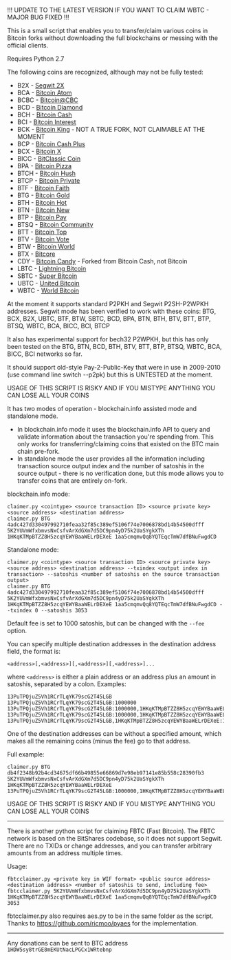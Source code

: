 !!! UPDATE TO THE LATEST VERSION IF YOU WANT TO CLAIM WBTC - MAJOR BUG FIXED !!!

This is a small script that enables you to transfer/claim various coins in Bitcoin forks
without downloading the full blockchains or messing with the official clients.

Requires Python 2.7

The following coins are recognized, although may not be fully tested:

*  B2X - [Segwit 2X](https://b2x-segwit.io/)
*  BCA - [Bitcoin Atom](https://bitcoinatom.io/)
*  BCBC - [Bitcoin@CBC](https://cleanblockchain.org/)
*  BCD - [Bitcoin Diamond](http://www.btcd.io/)
*  BCH - [Bitcoin Cash](https://www.bitcoincash.org/)
*  BCI - [Bitcoin Interest](http://bitcoininterest.io/)
*  BCK - [Bitcoin King](https://btcking.org/) - NOT A TRUE FORK, NOT CLAIMABLE AT THE MOMENT
*  BCP - [Bitcoin Cash Plus](http://www.bitcoincashplus.org/)
*  BCX - [Bitcoin X](https://bcx.org/)
*  BICC - [BitClassic Coin](http://bicc.io/)
*  BPA - [Bitcoin Pizza](http://p.top/en/index.html)
*  BTCH - [Bitcoin Hush](http://btchush.org/)
*  BTCP - [Bitcoin Private](https://btcprivate.org/)
*  BTF - [Bitcoin Faith](http://bitcoinfaith.org/)
*  BTG - [Bitcoin Gold](https://bitcoingold.org/)
*  BTH - [Bitcoin Hot](https://www.bithot.org/)
*  BTN - [Bitcoin New](http://btn.kim/)
*  BTP - [Bitcoin Pay](http://www.btceasypay.com/)
*  BTSQ - [Bitcoin Community](http://btsq.top/)
*  BTT - [Bitcoin Top](https://bitcointop.org/)
*  BTV - [Bitcoin Vote](https://bitvote.one/)
*  BTW - [Bitcoin World](http://www.btw.one/)
*  BTX - [Bitcore](https://bitcore.cc/)
*  CDY - [Bitcoin Candy](https://cdy.one/) - Forked from Bitcoin Cash, not Bitcoin
*  LBTC - [Lightning Bitcoin](http://lbtc.io/)
*  SBTC - [Super Bitcoin](http://superbtc.org/)
*  UBTC - [United Bitcoin](https://www.ub.com/)
*  WBTC - [World Bitcoin](http://www.wbtcteam.org/)

At the moment it supports standard P2PKH and Segwit P2SH-P2WPKH addresses. Segwit mode has been verified to work with these coins: BTG, BCX, B2X, UBTC, BTF, BTW, SBTC, BCD, BPA, BTN, BTH, BTV, BTT, BTP, BTSQ, WBTC, BCA, BICC, BCI, BTCP

It also has experimental support for bech32 P2WPKH, but this has only been tested on the BTG, BTN, BCD, BTH, BTV, BTT, BTP, BTSQ, WBTC, BCA, BICC, BCI networks so far.

It should support old-style Pay-2-Public-Key that were in use in 2009-2010 (use command line switch --p2pk) but this is UNTESTED at the moment.

USAGE OF THIS SCRIPT IS RISKY AND IF YOU MISTYPE ANYTHING YOU CAN LOSE ALL YOUR COINS

It has two modes of operation - blockchain.info assisted mode and standalone mode.
* In blockchain.info mode it uses the blockchain.info API to query and validate information about the transaction you're spending from.
This only works for transferring/claiming coins that existed on the BTC main chain pre-fork.
* In standalone mode the user provides all the information including transaction source output index and the number of satoshis in the source output - there is no verification done, but this mode allows you to transfer coins that are entirely on-fork.

blockchain.info mode:

    claimer.py <cointype> <source transaction ID> <source private key> <source address> <destination address>
    claimer.py BTG 4adc427d330497992710feaa32f85c389ef5106f74e7006878bd14b54500dfff 5K2YUVmWfxbmvsNxCsfvArXdGXm7d5DC9pn4yD75k2UaSYgkXTh 1HKqKTMpBTZZ8H5zcqYEWYBaaWELrDEXeE 1aa5cmqmvQq8YQTEqcTmW7dfBNuFwgdCD
    
Standalone mode:

    claimer.py <cointype> <source transaction ID> <source private key> <source address> <destination address> --txindex <output index in transaction> --satoshis <number of satoshis on the source transaction output>
    claimer.py BTG 4adc427d330497992710feaa32f85c389ef5106f74e7006878bd14b54500dfff 5K2YUVmWfxbmvsNxCsfvArXdGXm7d5DC9pn4yD75k2UaSYgkXTh 1HKqKTMpBTZZ8H5zcqYEWYBaaWELrDEXeE 1aa5cmqmvQq8YQTEqcTmW7dfBNuFwgdCD --txindex 0 --satoshis 3053

Default fee is set to 1000 satoshis, but can be changed with the `--fee` option.

You can specify multiple destination addresses in the destination address field, the format is:

    <address>[,<address>][,<address>][,<address>]...
    
where `<address>` is either a plain address or an address plus an amount in satoshis, separated by a colon. Examples:

    13PuTPQjuZ5Vh1RCrTLqYK79scG2T45LGB
    13PuTPQjuZ5Vh1RCrTLqYK79scG2T45LGB:1000000
    13PuTPQjuZ5Vh1RCrTLqYK79scG2T45LGB:1000000,1HKqKTMpBTZZ8H5zcqYEWYBaaWELrDEXeE
    13PuTPQjuZ5Vh1RCrTLqYK79scG2T45LGB:1000000,1HKqKTMpBTZZ8H5zcqYEWYBaaWELrDEXeE:1000000
    13PuTPQjuZ5Vh1RCrTLqYK79scG2T45LGB,1HKqKTMpBTZZ8H5zcqYEWYBaaWELrDEXeE:1000000
    
One of the destination addresses can be without a specified amount, which makes all the remaining coins (minus the fee) go to that address.

Full example:

    claimer.py BTG db4f2348b92b4cd34675df66b49855e66869d7e98eb97141e85b558c28390fb3 5K2YUVmWfxbmvsNxCsfvArXdGXm7d5DC9pn4yD75k2UaSYgkXTh 1HKqKTMpBTZZ8H5zcqYEWYBaaWELrDEXeE 13PuTPQjuZ5Vh1RCrTLqYK79scG2T45LGB:1000000,1HKqKTMpBTZZ8H5zcqYEWYBaaWELrDEXeE:1000000

USAGE OF THIS SCRIPT IS RISKY AND IF YOU MISTYPE ANYTHING YOU CAN LOSE ALL YOUR COINS

---

There is another python script for claiming FBTC (Fast Bitcoin). The FBTC network is based on the BitShares codebase, so it does not support Segwit. There are no TXIDs or change addresses,
and you can transfer arbitrary amounts from an address multiple times.

Usage:
    
    fbtcclaimer.py <private key in WIF format> <public source address> <destination address> <number of satoshis to send, including fee>
    fbtcclaimer.py 5K2YUVmWfxbmvsNxCsfvArXdGXm7d5DC9pn4yD75k2UaSYgkXTh 1HKqKTMpBTZZ8H5zcqYEWYBaaWELrDEXeE 1aa5cmqmvQq8YQTEqcTmW7dfBNuFwgdCD 3053
    
fbtcclaimer.py also requires aes.py to be in the same folder as the script. Thanks to https://github.com/ricmoo/pyaes for the implementation.

---

Any donations can be sent to BTC address `1HDW5sy8trGE8mEKUtNacLPGCx1WRtebnp`
